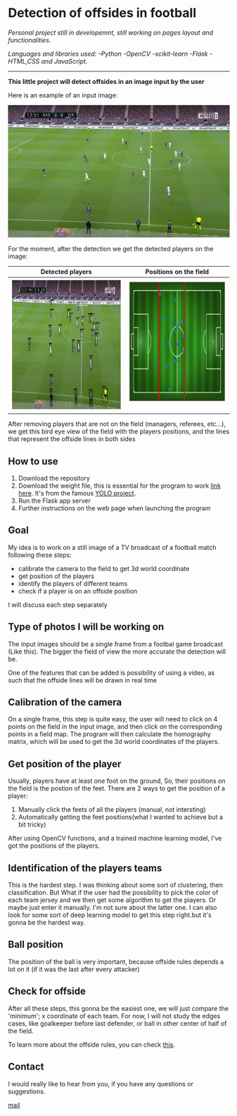 Detection of offsides in football
=========================================================


*Personal project still in developemnt, still working on pages layout and functionalities.*

*Languages and libraries used: -Python -OpenCV -scikit-learn -Flask -HTML,CSS and JavaScript.*

-----------------------------

**This little project will detect offsides in an image input by the user**

Here is an example of an input image:


<img src="https://github.com/hamzaokd/Offside_detection/blob/main/media/rep/football.jpg" alt="football match" height="300px"/> 


For the moment, after the detection we get the detected players on the image:

Detected players             |  Positions on the field
:-------------------------:|:-------------------------:
<img src="https://github.com/hamzaokd/Offside_detection/blob/main/media/rep/user_image_detected.jpg" alt="Detected players" height="300px"/> | <img src="https://github.com/hamzaokd/Offside_detection/blob/main/media/rep/field_with_players.jpg" alt="Detected players" height="300px"/> 


After removing players that are not on the field (managers, referees, etc...), we get this bird eye view of the field with the players positions, and the lines that represent the offside lines in both sides

How to use
----------

1. Download the repository
2. Download the weight file, this is essential for the program to work [link here](https://pjreddie.com/media/files/yolov3.weights). It's from the famous [YOLO project](https://pjreddie.com/darknet/yolo/).
3. Run the Flask app server
4. Further instructions on the web page when launching the program

Goal
----

My idea is to work on a still image of a TV broadcast of a football match following these steps:

* calibrate the camera to the field to get 3d world coordinate
* get position of the players
* identify the players of different teams
* check if a player is on an offside position

I will discuss each step separately

Type of photos I will be working on
-----------------------------------

The input images should be a single frame from a footbal game broadcast (Like this). The bigger the field of view the more accurate the detection will be.

One of the features that can be added is possibility of using a video, as such that the offside lines will be drawn in real time

Calibration of the camera
-------------------------

On a single frame, this step is quite easy, the user will need to click on 4 points on the field in the input image, and then click on the corresponding points in a field map. The program will then calculate the homography matrix, which will be used to get the 3d world coordinates of the players.

Get position of the player
--------------------------

Usually, players have at least one foot on the ground, So, their positions on the field is the postion of the feet. There are 2 ways to get the position of a player:

1. Manually click the feets of all the players (manual, not intersting)
2. Automatically getting the feet positions(what I wanted to achieve but a bit tricky)

After using OpenCV functions, and a trained machine learning model, I've got the positions of the players.

Identification of the players teams
-----------------------------------

This is the hardest step. I was thinking about some sort of clustering, then classification. But What if the user had the possibility to pick the color of each team jersey and we then get some algorithm to get the players. Or maybe just enter it manually. I'm not sure about the latter one. I can also look for some sort of deep learning model to get this step right.but it's gonna be the hardest way.

Ball position
-------------

The position of the ball is very important, because offside rules depends a lot on it (if it was the last after every attacker)

Check for offside
-----------------

After all these steps, this gonna be the easiest one, we will just compare the 'minimum'; x coordinate of each team. For now, I will not study the edges cases, like goalkeeper before last defender, or ball in other center of half of the field.

To learn more about the offside rules, you can check [this](https://en.wikipedia.org/wiki/Offside_(association_football)).

Contact
-------
I would really like to hear from you, if you have any questions or suggestions.

[mail](mailto:hamzaokd1@gmail.com)
